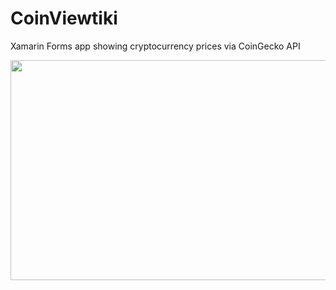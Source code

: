 # CoinViewtiki
Xamarin Forms app showing cryptocurrency prices via CoinGecko API
<p align="center" >
<img width="707" height="352" src="https://i.imgur.com/fzpk7zd.png">
</p>